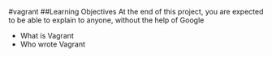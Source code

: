 #vagrant
##Learning Objectives
At the end of this project, you are expected to be able to explain to anyone, without the help of Google

* What is Vagrant
* Who wrote Vagrant
